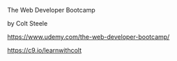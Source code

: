 The Web Developer Bootcamp

by Colt Steele

https://www.udemy.com/the-web-developer-bootcamp/

https://c9.io/learnwithcolt
